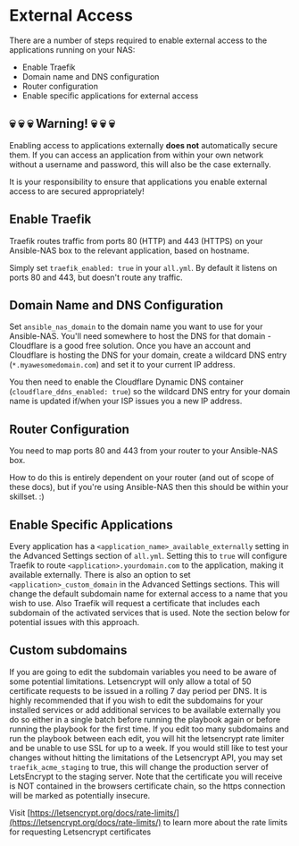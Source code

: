 # External Access

There are a number of steps required to enable external access to the applications running on your NAS:

- Enable Traefik
- Domain name and DNS configuration
- Router configuration
- Enable specific applications for external access

## :skull: :skull: :skull: Warning! :skull: :skull: :skull:

Enabling access to applications externally **does not** automatically secure them. If you can access an application from within your own network without a username and password, this will also be the case externally.

It is your responsibility to ensure that applications you enable external access to are secured appropriately!

## Enable Traefik

Traefik routes traffic from ports 80 (HTTP) and 443 (HTTPS) on your Ansible-NAS box to the relevant application, based on hostname.

Simply set `traefik_enabled: true` in your `all.yml`. By default it listens on ports 80 and 443, but doesn't route any traffic.

## Domain Name and DNS Configuration

Set `ansible_nas_domain` to the domain name you want to use for your Ansible-NAS. You'll need somewhere to host the DNS for that domain - Cloudflare is a good free solution. Once you have an account and Cloudflare is hosting the DNS for your domain, create a wildcard DNS entry (`*.myawesomedomain.com`) and set it to your current IP address.

You then need to enable the Cloudflare Dynamic DNS container (`cloudflare_ddns_enabled: true`) so the wildcard DNS entry for your
domain name is updated if/when your ISP issues you a new IP address.

## Router Configuration

You need to map ports 80 and 443 from your router to your Ansible-NAS box.

How to do this is entirely dependent on your router (and out of scope of these docs), but if you're using Ansible-NAS then this should be within your skillset. :)

## Enable Specific Applications

Every application has a `<application_name>_available_externally` setting in the Advanced Settings section of `all.yml`. Setting this to `true` will configure Traefik to route `<application>.yourdomain.com` to the application, making it available externally. There is also an option to set `<application>_custom_domain` in the Advanced Settings sections. This will change the default subdomain name for external access to a name that you wish to use. Also Traefik will request a certificate that includes each subdomain of the activated services that is used. Note the section below for potential issues with this approach.

## Custom subdomains

If you are going to edit the subdomain variables you need to be aware of some potential limitations. Letsencrypt will only allow a total of 50 certificate requests to be issued in a rolling 7 day period per DNS. It is highly recommended that if you wish to edit the subdomains for your installed services or add additional services to be available externally you do so either in a single batch before running the playbook again or before running the playbook for the first time. If you edit too many subdomains and run the playbook between each edit, you will hit the letsencrypt rate limiter and be unable to use SSL for up to a week. If you would still like to test your changes without hitting the limitations of the Letsencrypt API, you may set `traefik_acme_staging` to true, this will change the production server of LetsEncrypt to the staging server. Note that the certificate you will receive is NOT contained in the browsers certificate chain, so the https connection will be marked as potentially insecure.

Visit [https://letsencrypt.org/docs/rate-limits/](https://letsencrypt.org/docs/rate-limits/) to learn more about the rate limits for requesting Letsencrypt certificates